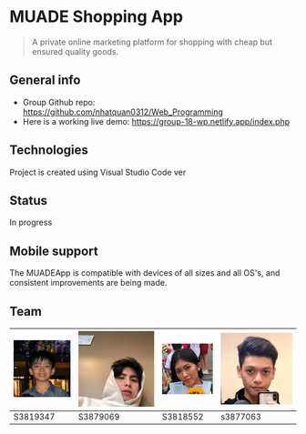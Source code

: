 # MUADE Shopping App
> A private online marketing platform for shopping with cheap but ensured quality goods.

## General info
* Group Github repo: https://github.com/nhatquan0312/Web_Programming 
* Here is a working live demo: https://group-18-wp.netlify.app/index.php
	
## Technologies
Project is created using Visual Studio Code ver

## Status
In progress

## Mobile support 
The MUADEApp is compatible with devices of all sizes and all OS's, and consistent improvements are being made.

## Team
<table>
	<thead>
    <tr><th>
            <a href="#"><img src="img/quan.jpg" alt="Quan.com" style="max-width:100%;"></a>		
        </th> 
		<th>
            <a href="phong-s3879069.github.io"><img src="img/phong.jpg" alt="Phong.com" style="max-width:100%;"></a>	
            </th>
        <th>
            <a href="kieuahn.github.io"><img src="img/kieuanh.jpg"" alt="Kieuanh.com" style="max-width:100%;"></a>	
            </th>
        <th>
            <a href="tranminhnhat.github.io"><img src="img/nhat.jpg" alt="Phong.com" style="max-width:100%;"></a>	
            </th>
		    </tr>
</thead>

<tbody> <tr>
	<td> S3819347</td> 
	<td>S3879069 </td> 
	<td>S3818552 </td> 
	<td> s3877063</td>
	</tr>
	</tbody>
		    
</table>

	
</style>

